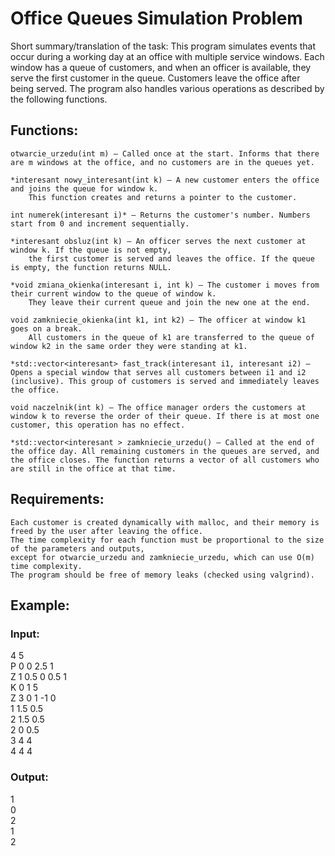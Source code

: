 # Office Queues Simulation Problem
Short summary/translation of the task:
This program simulates events that occur during a working day at an office with multiple service windows. Each window has a queue of customers, and when an officer is available, they serve the first customer in the queue. Customers leave the office after being served. The program also handles various operations as described by the following functions.
## Functions:

    otwarcie_urzedu(int m) – Called once at the start. Informs that there are m windows at the office, and no customers are in the queues yet.

    *interesant nowy_interesant(int k) – A new customer enters the office and joins the queue for window k.  
        This function creates and returns a pointer to the customer.

    int numerek(interesant i)* – Returns the customer's number. Numbers start from 0 and increment sequentially.

    *interesant obsluz(int k) – An officer serves the next customer at window k. If the queue is not empty,  
        the first customer is served and leaves the office. If the queue is empty, the function returns NULL.

    *void zmiana_okienka(interesant i, int k) – The customer i moves from their current window to the queue of window k.
        They leave their current queue and join the new one at the end.

    void zamkniecie_okienka(int k1, int k2) – The officer at window k1 goes on a break.  
        All customers in the queue of k1 are transferred to the queue of window k2 in the same order they were standing at k1.

    *std::vector<interesant> fast_track(interesant i1, interesant i2) – Opens a special window that serves all customers between i1 and i2 (inclusive). This group of customers is served and immediately leaves the office.

    void naczelnik(int k) – The office manager orders the customers at window k to reverse the order of their queue. If there is at most one customer, this operation has no effect.

    *std::vector<interesant > zamkniecie_urzedu() – Called at the end of the office day. All remaining customers in the queues are served, and the office closes. The function returns a vector of all customers who are still in the office at that time.

## Requirements:

    Each customer is created dynamically with malloc, and their memory is freed by the user after leaving the office.
    The time complexity for each function must be proportional to the size of the parameters and outputs,  
    except for otwarcie_urzedu and zamkniecie_urzedu, which can use O(m) time complexity.
    The program should be free of memory leaks (checked using valgrind).

## Example:

### Input:

4 5  
P 0 0 2.5 1  
Z 1 0.5 0 0.5 1  
K 0 1 5  
Z 3 0 1 -1 0  
1 1.5 0.5  
2 1.5 0.5  
2 0 0.5  
3 4 4  
4 4 4  

### Output:

1  
0  
2  
1  
2  

